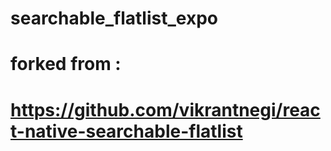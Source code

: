 # searchable_flatlist_expo

# forked from :
# https://github.com/vikrantnegi/react-native-searchable-flatlist
